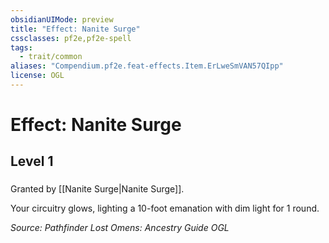 ```yaml
---
obsidianUIMode: preview
title: "Effect: Nanite Surge"
cssclasses: pf2e,pf2e-spell
tags:
  - trait/common
aliases: "Compendium.pf2e.feat-effects.Item.ErLweSmVAN57QIpp"
license: OGL
---
```

# Effect: Nanite Surge
## Level 1
### 






Granted by [[Nanite Surge|Nanite Surge]].

Your circuitry glows, lighting a 10-foot emanation with dim light for 1 round.

*Source: Pathfinder Lost Omens: Ancestry Guide*
*OGL*
